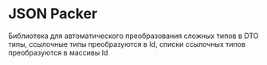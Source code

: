 # JSON Packer
Библиотека для автоматического преобразования сложных типов в DTO типы, ссылочные типы преобразуются в Id, списки ссылочных типов преобразуются в массивы Id
